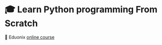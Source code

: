 # :mortar_board: Learn Python programming From Scratch

:link: Eduonix [online course][course]

[course]: https://www.eduonix.com/new_dashboard/Learn-Python-programming-From-Scratch
